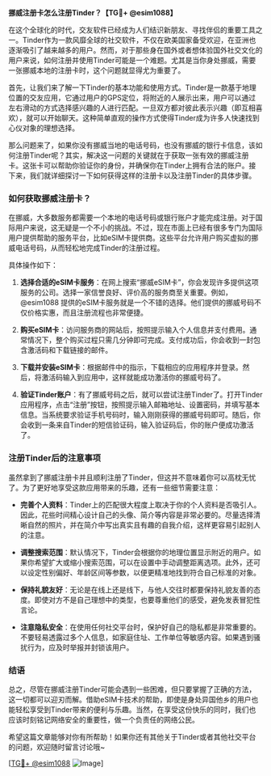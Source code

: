 **挪威注册卡怎么注册Tinder？【TG💪+ @esim1088】**

在这个全球化的时代，交友软件已经成为人们结识新朋友、寻找伴侣的重要工具之一。Tinder作为一款风靡全球的社交软件，不仅在欧美国家备受欢迎，在亚洲也逐渐吸引了越来越多的用户。然而，对于那些身在国外或者想体验国外社交文化的用户来说，如何注册并使用Tinder可能是一个难题。尤其是当你身处挪威，需要一张挪威本地的注册卡时，这个问题就显得尤为重要了。

首先，让我们来了解一下Tinder的基本功能和使用方式。Tinder是一款基于地理位置的交友应用，它通过用户的GPS定位，将附近的人展示出来，用户可以通过左右滑动的方式选择感兴趣的人进行匹配。一旦双方都对彼此表示兴趣（即互相喜欢），就可以开始聊天。这种简单直观的操作方式使得Tinder成为许多人快速找到心仪对象的理想选择。

那么问题来了，如果你没有挪威当地的电话号码，也没有挪威的银行卡信息，该如何注册Tinder呢？其实，解决这一问题的关键就在于获取一张有效的挪威注册卡。这张卡可以帮助你验证你的身份，并确保你在Tinder上拥有合法的账户。接下来，我们就详细探讨一下如何获得这样的注册卡以及注册Tinder的具体步骤。

### 如何获取挪威注册卡？

在挪威，大多数服务都需要一个本地的电话号码或银行账户才能完成注册。对于国际用户来说，这无疑是一个不小的挑战。不过，现在市面上已经有很多专门为国际用户提供帮助的服务平台，比如eSIM卡提供商。这些平台允许用户购买虚拟的挪威电话号码，从而轻松地完成Tinder的注册过程。

具体操作如下：

1. **选择合适的eSIM卡服务**：在网上搜索“挪威eSIM卡”，你会发现许多提供这项服务的公司。选择一家信誉良好、评价高的服务商至关重要。例如，@esim1088 提供的eSIM卡服务就是一个不错的选择。他们提供的挪威号码不仅价格实惠，而且注册流程也非常便捷。

2. **购买eSIM卡**：访问服务商的网站后，按照提示输入个人信息并支付费用。通常情况下，整个购买过程只需几分钟即可完成。支付成功后，你会收到一封包含激活码和下载链接的邮件。

3. **下载并安装eSIM卡**：根据邮件中的指示，下载相应的应用程序并登录。然后，将激活码输入到应用中，这样就能成功激活你的挪威号码了。

4. **验证Tinder账户**：有了挪威号码之后，就可以尝试注册Tinder了。打开Tinder应用程序，点击“注册”按钮，按照提示输入邮箱地址、设置密码，并填写基本信息。当系统要求验证手机号码时，输入刚刚获得的挪威号码即可。随后，你会收到一条来自Tinder的短信验证码，输入验证码后，你的账户便成功激活了。

### 注册Tinder后的注意事项

虽然拿到了挪威注册卡并且顺利注册了Tinder，但这并不意味着你可以高枕无忧了。为了更好地享受这款应用带来的乐趣，还有一些细节需要注意：

- **完善个人资料**：Tinder上的匹配很大程度上取决于你的个人资料是否吸引人。因此，花些时间精心设计自己的头像、简介等内容是非常必要的。尽量选择清晰自然的照片，并在简介中写出真实且有趣的自我介绍，这样更容易引起别人的注意。
  
- **调整搜索范围**：默认情况下，Tinder会根据你的地理位置显示附近的用户。如果你希望扩大或缩小搜索范围，可以在设置中手动调整距离选项。此外，还可以设定性别偏好、年龄区间等参数，以便更精准地找到符合自己标准的对象。

- **保持礼貌友好**：无论是在线上还是线下，与他人交往时都要保持礼貌友善的态度。即使对方不是自己理想中的类型，也要尊重他们的感受，避免发表冒犯性言论。

- **注意隐私安全**：在使用任何社交平台时，保护好自己的隐私都是非常重要的。不要轻易透露过多个人信息，如家庭住址、工作单位等敏感内容。如果遇到骚扰行为，应及时举报并封锁该用户。

### 结语

总之，尽管在挪威注册Tinder可能会遇到一些困难，但只要掌握了正确的方法，这一切都可以迎刃而解。借助eSIM卡技术的帮助，即使是身处异国他乡的用户也能轻松享受到Tinder带来的便利与乐趣。当然，在享受这份快乐的同时，我们也应该时刻铭记网络安全的重要性，做一个负责任的网络公民。

希望这篇文章能够对你有所帮助！如果你还有其他关于Tinder或者其他社交平台的问题，欢迎随时留言讨论哦~ 

[[TG💪+ @esim1088](https://t.me/s/esim1088) ![Image](https://i.postimg.cc/4NQfJmqS/Snipaste-2025-05-13-00-14-12.png)]